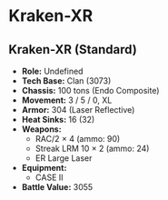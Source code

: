 # Kraken-XR
## Kraken-XR (Standard)
- **Role:** Undefined
- **Tech Base:** Clan (3073)
- **Chassis:** 100 tons (Endo Composite)
- **Movement:** 3 / 5 / 0, XL
- **Armor:** 304 (Laser Reflective)
- **Heat Sinks:** 16 (32)
- **Weapons:**
  - RAC/2 × 4 (ammo: 90)
  - Streak LRM 10 × 2 (ammo: 24)
  - ER Large Laser
- **Equipment:**
  - CASE II
- **Battle Value:** 3055

